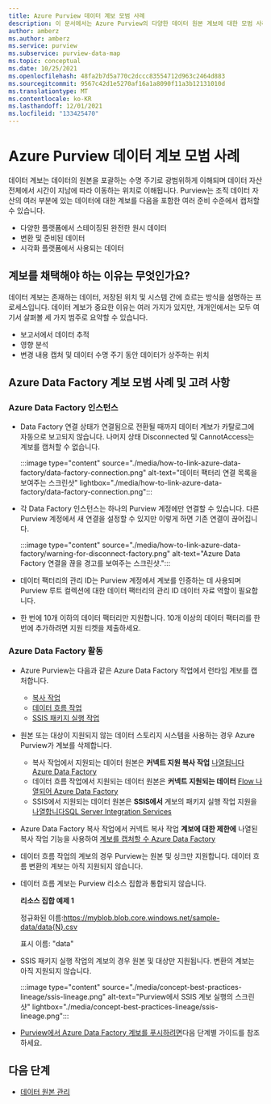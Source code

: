```yaml
---
title: Azure Purview 데이터 계보 모범 사례
description: 이 문서에서는 Azure Purview의 다양한 데이터 원본 계보에 대한 모범 사례를 제공합니다.
author: amberz
ms.author: amberz
ms.service: purview
ms.subservice: purview-data-map
ms.topic: conceptual
ms.date: 10/25/2021
ms.openlocfilehash: 48fa2b7d5a770c2dccc83554712d963c2464d883
ms.sourcegitcommit: 9567c42d1e5270af16a1a8090f11a3b12131010d
ms.translationtype: MT
ms.contentlocale: ko-KR
ms.lasthandoff: 12/01/2021
ms.locfileid: "133425470"
---
```

# <a name="azure-purview-data-lineage-best-practices"></a>Azure Purview 데이터 계보 모범 사례

데이터 계보는 데이터의 원본을 포괄하는 수명 주기로 광범위하게 이해되며 데이터 자산 전체에서 시간이 지남에 따라 이동하는 위치로 이해됩니다. Purview는 조직 데이터 자산의 여러 부분에 있는 데이터에 대한 계보를 다음을 포함한 여러 준비 수준에서 캡처할 수 있습니다. 
* 다양한 플랫폼에서 스테이징된 완전한 원시 데이터 
* 변환 및 준비된 데이터 
* 시각화 플랫폼에서 사용되는 데이터

## <a name="why-do-you-need-adopt-lineage"></a>계보를 채택해야 하는 이유는 무엇인가요?  

데이터 계보는 존재하는 데이터, 저장된 위치 및 시스템 간에 흐르는 방식을 설명하는 프로세스입니다. 데이터 계보가 중요한 이유는 여러 가지가 있지만, 개개인에서는 모두 여기서 살펴볼 세 가지 범주로 요약할 수 있습니다. 
* 보고서에서 데이터 추적 
* 영향 분석 
* 변경 내용 캡처 및 데이터 수명 주기 동안 데이터가 상주하는 위치 

## <a name="azure-data-factory-lineage-best-practice-and-considerations"></a>Azure Data Factory 계보 모범 사례 및 고려 사항 

### <a name="azure-data-factory-instance"></a>Azure Data Factory 인스턴스 

* Data Factory 연결 상태가 연결됨으로 전환될 때까지 데이터 계보가 카탈로그에 자동으로 보고되지 않습니다. 나머지 상태 Disconnected 및 CannotAccess는 계보를 캡처할 수 없습니다. 

    :::image type="content" source="./media/how-to-link-azure-data-factory/data-factory-connection.png" alt-text="데이터 팩터리 연결 목록을 보여주는 스크린샷" lightbox="./media/how-to-link-azure-data-factory/data-factory-connection.png":::

* 각 Data Factory 인스턴스는 하나의 Purview 계정에만 연결할 수 있습니다. 다른 Purview 계정에서 새 연결을 설정할 수 있지만 이렇게 하면 기존 연결이 끊어집니다.  

    :::image type="content" source="./media/how-to-link-azure-data-factory/warning-for-disconnect-factory.png" alt-text="Azure Data Factory 연결을 끊을 경고를 보여주는 스크린샷.":::

* 데이터 팩터리의 관리 ID는 Purview 계정에서 계보를 인증하는 데 사용되며 Purview 루트 컬렉션에 대한 데이터 팩터리의 관리 ID 데이터 자료 역할이 필요합니다. 
* 한 번에 10개 이하의 데이터 팩터리만 지원합니다. 10개 이상의 데이터 팩터리를 한 번에 추가하려면 지원 티켓을 제출하세요. 

### <a name="azure-data-factory-activities"></a>Azure Data Factory 활동  

* Azure Purview는 다음과 같은 Azure Data Factory 작업에서 런타임 계보를 캡처합니다. 
    * [복사 작업 ](../data-factory/copy-activity-overview.md)
    * [데이터 흐름 작업](../data-factory/concepts-data-flow-overview.md)
    * [SSIS 패키지 실행 작업](../data-factory/how-to-invoke-ssis-package-ssis-activity.md)

* 원본 또는 대상이 지원되지 않는 데이터 스토리지 시스템을 사용하는 경우 Azure Purview가 계보를 삭제합니다.  
    * 복사 작업에서 지원되는 데이터 원본은 **커넥트 지원 복사 작업** [나열됩니다Azure Data Factory](how-to-link-azure-data-factory.md)
    * 데이터 흐름 작업에서 지원되는 데이터 원본은 **커넥트 지원되는 데이터** [Flow 나열되어 Azure Data Factory](how-to-link-azure-data-factory.md)
    * SSIS에서 지원되는 데이터 원본은 **SSIS에서** 계보의 패키지 실행 작업 지원을 [나열합니다SQL Server Integration Services](how-to-lineage-sql-server-integration-services.md)

* Azure Data Factory 복사 작업에서 커넥트 복사 작업 **계보에 대한 제한에** 나열된 복사 작업 기능을 사용하여 [계보를 캡처할 수 Azure Data Factory](how-to-link-azure-data-factory.md)  

* 데이터 흐름 작업의 계보의 경우 Purview는 원본 및 싱크만 지원합니다. 데이터 흐름 변환의 계보는 아직 지원되지 않습니다. 

* 데이터 흐름 계보는 Purview 리소스 집합과 통합되지 않습니다. 

    **리소스 집합 예제 1**    

    정규화된 이름:https://myblob.blob.core.windows.net/sample-data/data{N}.csv 

    표시 이름: "data" 

* SSIS 패키지 실행 작업의 계보의 경우 원본 및 대상만 지원됩니다. 변환의 계보는 아직 지원되지 않습니다. 

    :::image type="content" source="./media/concept-best-practices-lineage/ssis-lineage.png" alt-text="Purview에서 SSIS 계보 실행의 스크린샷" lightbox="./media/concept-best-practices-lineage/ssis-lineage.png":::

* [Purview에서 Azure Data Factory 계보를 푸시하려면](../data-factory/tutorial-push-lineage-to-purview.md)다음 단계별 가이드를 참조하세요.  

## <a name="next-steps"></a>다음 단계
-  [데이터 원본 관리](./manage-data-sources.md)
